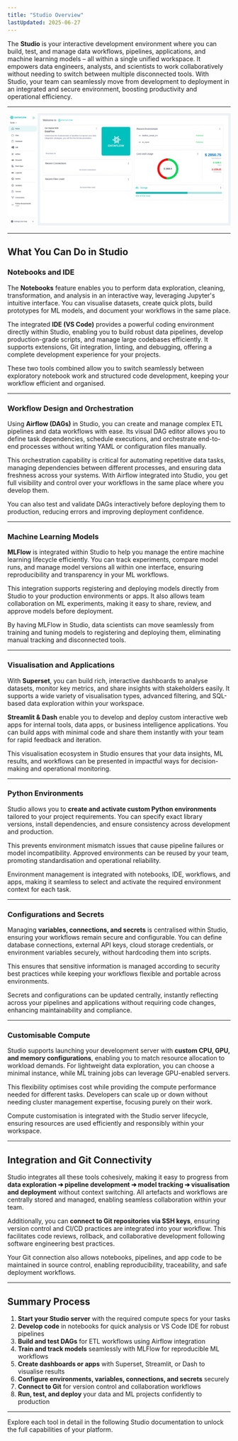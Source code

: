 ```yaml
---
title: "Studio Overview"
lastUpdated: 2025-06-27
---
```


The **Studio** is your interactive development environment where you can build, test, and manage data workflows, pipelines, applications, and machine learning models – all within a single unified workspace. It empowers data engineers, analysts, and scientists to work collaboratively without needing to switch between multiple disconnected tools. With Studio, your team can seamlessly move from development to deployment in an integrated and secure environment, boosting productivity and operational efficiency.

---

![Studio Interface Overview](../../../../assets/workspace/studio/studio.jpeg)

---

##  What You Can Do in Studio

###  Notebooks and IDE

The **Notebooks** feature enables you to perform data exploration, cleaning, transformation, and analysis in an interactive way, leveraging Jupyter's intuitive interface. You can visualise datasets, create quick plots, build prototypes for ML models, and document your workflows in the same place.

The integrated **IDE (VS Code)** provides a powerful coding environment directly within Studio, enabling you to build robust data pipelines, develop production-grade scripts, and manage large codebases efficiently. It supports extensions, Git integration, linting, and debugging, offering a complete development experience for your projects.

These two tools combined allow you to switch seamlessly between exploratory notebook work and structured code development, keeping your workflow efficient and organised.

---

###  Workflow Design and Orchestration

Using **Airflow (DAGs)** in Studio, you can create and manage complex ETL pipelines and data workflows with ease. Its visual DAG editor allows you to define task dependencies, schedule executions, and orchestrate end-to-end processes without writing YAML or configuration files manually.

This orchestration capability is critical for automating repetitive data tasks, managing dependencies between different processes, and ensuring data freshness across your systems. With Airflow integrated into Studio, you get full visibility and control over your workflows in the same place where you develop them.

You can also test and validate DAGs interactively before deploying them to production, reducing errors and improving deployment confidence.

---

###  Machine Learning Models

**MLFlow** is integrated within Studio to help you manage the entire machine learning lifecycle efficiently. You can track experiments, compare model runs, and manage model versions all within one interface, ensuring reproducibility and transparency in your ML workflows.

This integration supports registering and deploying models directly from Studio to your production environments or apps. It also allows team collaboration on ML experiments, making it easy to share, review, and approve models before deployment.

By having MLFlow in Studio, data scientists can move seamlessly from training and tuning models to registering and deploying them, eliminating manual tracking and disconnected tools.

---

### Visualisation and Applications

With **Superset**, you can build rich, interactive dashboards to analyse datasets, monitor key metrics, and share insights with stakeholders easily. It supports a wide variety of visualisation types, advanced filtering, and SQL-based data exploration within your workspace.

**Streamlit & Dash** enable you to develop and deploy custom interactive web apps for internal tools, data apps, or business intelligence applications. You can build apps with minimal code and share them instantly with your team for rapid feedback and iteration.

This visualisation ecosystem in Studio ensures that your data insights, ML results, and workflows can be presented in impactful ways for decision-making and operational monitoring.

---

### Python Environments

Studio allows you to **create and activate custom Python environments** tailored to your project requirements. You can specify exact library versions, install dependencies, and ensure consistency across development and production.

This prevents environment mismatch issues that cause pipeline failures or model incompatibility. Approved environments can be reused by your team, promoting standardisation and operational reliability.

Environment management is integrated with notebooks, IDE, workflows, and apps, making it seamless to select and activate the required environment context for each task.

---

### Configurations and Secrets

Managing **variables, connections, and secrets** is centralised within Studio, ensuring your workflows remain secure and configurable. You can define database connections, external API keys, cloud storage credentials, or environment variables securely, without hardcoding them into scripts.

This ensures that sensitive information is managed according to security best practices while keeping your workflows flexible and portable across environments.

Secrets and configurations can be updated centrally, instantly reflecting across your pipelines and applications without requiring code changes, enhancing maintainability and compliance.

---

### Customisable Compute

Studio supports launching your development server with **custom CPU, GPU, and memory configurations**, enabling you to match resource allocation to workload demands. For lightweight data exploration, you can choose a minimal instance, while ML training jobs can leverage GPU-enabled servers.

This flexibility optimises cost while providing the compute performance needed for different tasks. Developers can scale up or down without needing cluster management expertise, focusing purely on their work.

Compute customisation is integrated with the Studio server lifecycle, ensuring resources are used efficiently and responsibly within your workspace.

---

##  Integration and Git Connectivity

Studio integrates all these tools cohesively, making it easy to progress from **data exploration ➔ pipeline development ➔ model tracking ➔ visualisation and deployment** without context switching. All artefacts and workflows are centrally stored and managed, enabling seamless collaboration within your team.

Additionally, you can **connect to Git repositories via SSH keys**, ensuring version control and CI/CD practices are integrated into your workflow. This facilitates code reviews, rollback, and collaborative development following software engineering best practices.

Your Git connection also allows notebooks, pipelines, and app code to be maintained in source control, enabling reproducibility, traceability, and safe deployment workflows.

---

##  Summary Process

1. **Start your Studio server** with the required compute specs for your tasks  
2. **Develop code** in notebooks for quick analysis or VS Code IDE for robust pipelines  
3. **Build and test DAGs** for ETL workflows using Airflow integration  
4. **Train and track models** seamlessly with MLFlow for reproducible ML workflows  
5. **Create dashboards or apps** with Superset, Streamlit, or Dash to visualise results  
6. **Configure environments, variables, connections, and secrets** securely  
7. **Connect to Git** for version control and collaboration workflows  
8. **Run, test, and deploy** your data and ML projects confidently to production

---

Explore each tool in detail in the following Studio documentation to unlock the full capabilities of your platform.
